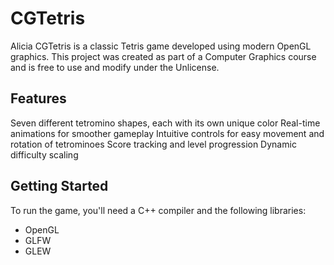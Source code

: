 # CGTetris

Alicia CGTetris is a classic Tetris game developed using modern OpenGL graphics. This project was created as part of a Computer Graphics course and is free to use and modify under the Unlicense.

## Features
Seven different tetromino shapes, each with its own unique color
Real-time animations for smoother gameplay
Intuitive controls for easy movement and rotation of tetrominoes
Score tracking and level progression
Dynamic difficulty scaling

## Getting Started
To run the game, you'll need a C++ compiler and the following libraries:

* OpenGL
* GLFW
* GLEW
